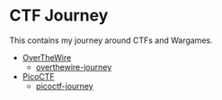 # CTF Journey

This contains my journey around CTFs and Wargames.

- [OverTheWire](https://overthewire.org/)
  - [overthewire-journey](https://github.com/zaerald/overthewire-journey)
- [PicoCTF](https://picoctf.org/)
  - [picoctf-journey](./picoctf)

